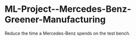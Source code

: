 # ML-Project--Mercedes-Benz-Greener-Manufacturing
Reduce the time a Mercedes-Benz spends on the test bench.
